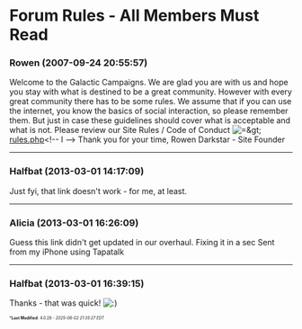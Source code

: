 # Forum Rules - All Members Must Read

### **Rowen** (2007-09-24 20:55:57)

Welcome to the Galactic Campaigns.
We are glad you are with us and hope you stay with what is destined to be a great community. However with every great community there has to be some rules. We assume that if you can use the internet, you know the basics of social interaction, so please remember them. But just in case these guidelines should cover what is acceptable and what is not.
Please review our Site Rules / Code of Conduct <!-- s=> -->![=&amp;gt;](https://i.ibb.co/ZRp1c1RL/icon-arrow.gif)<!-- s=> --> <!-- l -->[rules.php](http://galacticcampaigns.com/forum/rules.php "http://galacticcampaigns.com/forum/rules.php")<!-- l -->
Thank you for your time,
Rowen Darkstar - Site Founder

---

### **Halfbat** (2013-03-01 14:17:09)

Just fyi, that link doesn't work - for me, at least.

---

### **Alicia** (2013-03-01 16:26:09)

Guess this link didn't get updated in our overhaul. Fixing it in a sec
Sent from my iPhone using Tapatalk

---

### **Halfbat** (2013-03-01 16:39:15)

Thanks - that was quick! <!-- s:) -->![:)](https://i.ibb.co/8LPNcWCM/icon-e-smile.gif)<!-- s:) -->



<span style="font-size: 0.5em;">***Last Modified**: 4.0.28 - *2025-06-02 21:35:27 EDT*</span>